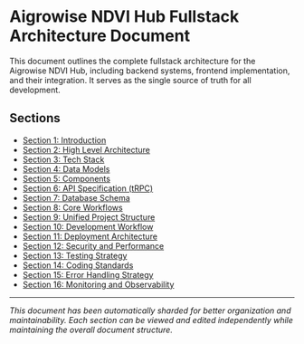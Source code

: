 # Aigrowise NDVI Hub Fullstack Architecture Document

This document outlines the complete fullstack architecture for the Aigrowise NDVI Hub, including backend systems, frontend implementation, and their integration. It serves as the single source of truth for all development.

## Sections

- [Section 1: Introduction](./01-section-1-introduction.md)
- [Section 2: High Level Architecture](./02-section-2-high-level-architecture.md)
- [Section 3: Tech Stack](./03-section-3-tech-stack.md)
- [Section 4: Data Models](./04-section-4-data-models.md)
- [Section 5: Components](./05-section-5-components.md)
- [Section 6: API Specification (tRPC)](./06-section-6-api-specification-trpc.md)
- [Section 7: Database Schema](./07-section-7-database-schema.md)
- [Section 8: Core Workflows](./08-section-8-core-workflows.md)
- [Section 9: Unified Project Structure](./09-section-9-unified-project-structure.md)
- [Section 10: Development Workflow](./10-section-10-development-workflow.md)
- [Section 11: Deployment Architecture](./11-section-11-deployment-architecture.md)
- [Section 12: Security and Performance](./12-section-12-security-and-performance.md)
- [Section 13: Testing Strategy](./13-section-13-testing-strategy.md)
- [Section 14: Coding Standards](./14-section-14-coding-standards.md)
- [Section 15: Error Handling Strategy](./15-section-15-error-handling-strategy.md)
- [Section 16: Monitoring and Observability](./16-section-16-monitoring-and-observability.md)

---

*This document has been automatically sharded for better organization and maintainability. Each section can be viewed and edited independently while maintaining the overall document structure.*
